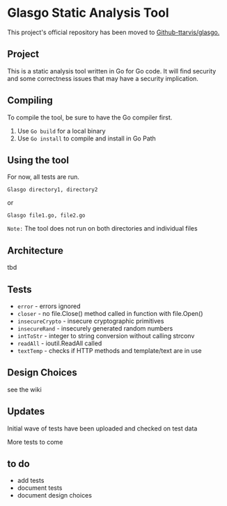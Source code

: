# Glasgo Static Analysis Tool

This project's official repository has been moved to [Github-ttarvis/glasgo.](https://github.com/ttarvis/glasgo)

## Project

This is a static analysis tool written in Go for Go code.  It will find security and some correctness issues that may have a 
security implication.

## Compiling

To compile the tool, be sure to have the Go compiler first.

1. Use `Go build` for a local binary
2. Use `Go install` to compile and install in Go Path

## Using the tool

For now, all tests are run.

~~~
Glasgo directory1, directory2
~~~

or

~~~
Glasgo file1.go, file2.go
~~~

`Note:` The tool does not run on both directories and individual files

## Architecture

tbd

## Tests

* `error` - errors ignored
* `closer` - no file.Close() method called in function with file.Open()
* `insecureCrypto` - insecure cryptographic primitives
* `insecureRand` - insecurely generated random numbers
* `intToStr` - integer to string conversion without calling strconv
* `readAll` - ioutil.ReadAll called
* `textTemp` - checks if HTTP methods and template/text are in use

## Design Choices

see the wiki

## Updates

Initial wave of tests have been uploaded and checked on test data

More tests to come

## to do

* add tests
* document tests
* document design choices

